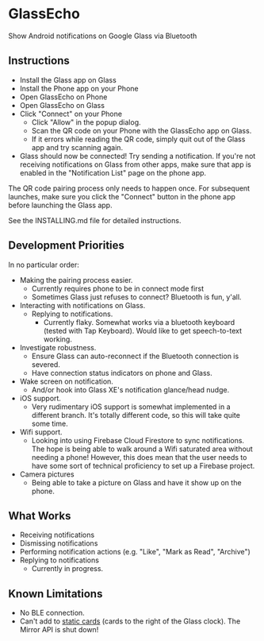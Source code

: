 

# GlassEcho  

Show Android notifications on Google Glass via Bluetooth  
  
## Instructions  
- Install the Glass app on Glass  
- Install the Phone app on your Phone  
- Open GlassEcho on Phone
- Open GlassEcho on Glass
- Click "Connect" on your Phone
	- Click "Allow" in the popup dialog.
	- Scan the QR code on your Phone with the GlassEcho app on Glass.
	- If it errors while reading the QR code, simply quit out of the Glass app and try scanning again.
- Glass should now be connected! Try sending a notification. If you're not receiving notifications on Glass from other apps, make sure that app is enabled in the "Notification List" page on the phone app.

The QR code pairing process only needs to happen once. For subsequent launches, make sure you click the "Connect" button in the phone app before launching the Glass app. 

See the INSTALLING.md file for detailed instructions.

## Development Priorities
In no particular order:
- Making the pairing process easier.
	- Currently requires phone to be in connect mode first
	- Sometimes Glass just refuses to connect? Bluetooth is fun, y'all.
- Interacting with notifications on Glass.
	- Replying to notifications.
		- Currently flaky. Somewhat works via a bluetooth keyboard (tested with Tap Keyboard). Would like to get speech-to-text working.
- Investigate robustness.
	- Ensure Glass can auto-reconnect if the Bluetooth connection is severed. 
	- Have connection status indicators on phone and Glass.
- Wake screen on notification.
    - And/or hook into Glass XE's notification glance/head nudge.
- iOS support.
	- Very rudimentary iOS support is somewhat implemented in a different branch. It's totally different code, so this will take quite some time.
- Wifi support.
	- Looking into using Firebase Cloud Firestore to sync notifications. The hope is being able to walk around a Wifi saturated area without needing a phone! However, this does mean that the user needs to have some sort of technical proficiency to set up a Firebase project.
- Camera pictures
	- Being able to take a picture on Glass and have it show up on the phone.

## What Works
- Receiving notifications
- Dismissing notifications
- Performing notification actions (e.g. "Like", "Mark as Read", "Archive")
- Replying to notifications
	- Currently in progress.

## Known Limitations
- No BLE connection. 
- Can't add to [static cards](https://developers.google.com/glass/develop/mirror/static-cards) (cards to the right of the Glass clock). The Mirror API is shut down!

